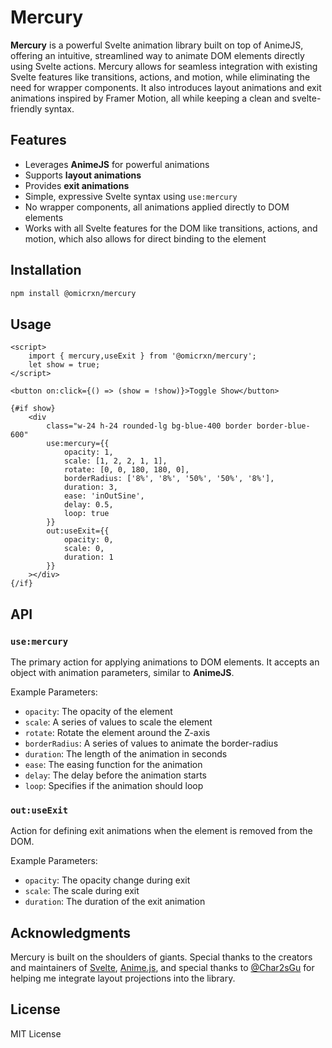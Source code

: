 # Mercury

**Mercury** is a powerful Svelte animation library built on top of AnimeJS, offering an intuitive, streamlined way to animate DOM elements directly using Svelte actions. Mercury allows for seamless integration with existing Svelte features like transitions, actions, and motion, while eliminating the need for wrapper components. It also introduces layout animations and exit animations inspired by Framer Motion, all while keeping a clean and svelte-friendly syntax.

## Features

- Leverages **AnimeJS** for powerful animations
- Supports **layout animations**
- Provides **exit animations**
- Simple, expressive Svelte syntax using `use:mercury`
- No wrapper components, all animations applied directly to DOM elements
- Works with all Svelte features for the DOM like transitions, actions, and motion, which also allows for direct binding to the element

## Installation

```bash
npm install @omicrxn/mercury
```

## Usage

```svelte
<script>
	import { mercury,useExit } from '@omicrxn/mercury';
	let show = true;
</script>

<button on:click={() => (show = !show)}>Toggle Show</button>

{#if show}
	<div
		class="w-24 h-24 rounded-lg bg-blue-400 border border-blue-600"
		use:mercury={{
			opacity: 1,
			scale: [1, 2, 2, 1, 1],
			rotate: [0, 0, 180, 180, 0],
			borderRadius: ['8%', '8%', '50%', '50%', '8%'],
			duration: 3,
			ease: 'inOutSine',
			delay: 0.5,
			loop: true
		}}
		out:useExit={{
			opacity: 0,
			scale: 0,
			duration: 1
		}}
	></div>
{/if}
```

## API

### `use:mercury`

The primary action for applying animations to DOM elements. It accepts an object with animation parameters, similar to **AnimeJS**.

Example Parameters:

- `opacity`: The opacity of the element
- `scale`: A series of values to scale the element
- `rotate`: Rotate the element around the Z-axis
- `borderRadius`: A series of values to animate the border-radius
- `duration`: The length of the animation in seconds
- `ease`: The easing function for the animation
- `delay`: The delay before the animation starts
- `loop`: Specifies if the animation should loop

### `out:useExit`

Action for defining exit animations when the element is removed from the DOM.

Example Parameters:

- `opacity`: The opacity change during exit
- `scale`: The scale during exit
- `duration`: The duration of the exit animation

## Acknowledgments
Mercury is built on the shoulders of giants. Special thanks to the creators and maintainers of [Svelte](https://svelte.dev/), [Anime.js](https://github.com/juliangarnier/anime/), and special thanks to [@Char2sGu](https://github.com/Char2sGu) for helping me integrate layout projections into the library.


## License

MIT License

